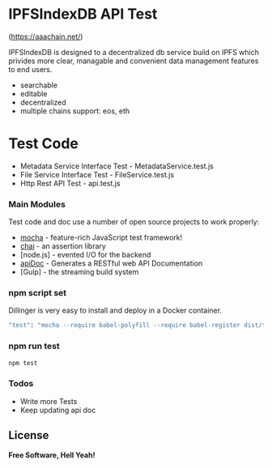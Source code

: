 # IPFSIndexDB API Test

(https://aaachain.net/)

IPFSIndexDB is designed to a decentralized db service build on IPFS which privides more clear, managable and convenient data management features to end users.

  - searchable
  - editable
  - decentralized
  - multiple chains support: eos, eth

# Test Code

  - Metadata Service Interface Test - MetadataService.test.js
  - File Service Interface Test - FileService.test.js
  - Http Rest API Test - api.test.js

### Main Modules

Test code and doc use a number of open source projects to work properly:

* [mocha](https://mochajs.org/) - feature-rich JavaScript test framework!
* [chai](chaijs.com) - an assertion library
* [node.js] - evented I/O for the backend
* [apiDoc](http://apidocjs.com/) - Generates a RESTful web API Documentation
* [Gulp] - the streaming build system

### npm script set
Dillinger is very easy to install and deploy in a Docker container.

```sh
"test": "mocha --require babel-polyfill --require babel-register dist/test/"
```
### npm run test

```sh
npm test
```

### Todos

 - Write more Tests
 - Keep updating api doc

License
----

**Free Software, Hell Yeah!**
